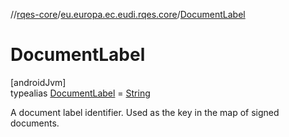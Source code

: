 //[rqes-core](../../../index.md)/[eu.europa.ec.eudi.rqes.core](../index.md)/[DocumentLabel](index.md)

# DocumentLabel

[androidJvm]\
typealias [DocumentLabel](index.md) = [String](https://kotlinlang.org/api/latest/jvm/stdlib/kotlin-stdlib/kotlin/-string/index.html)

A document label identifier. Used as the key in the map of signed documents.
